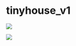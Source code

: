 # tinyhouse_v1
![](https://img.shields.io/twitter/url?color=%233b5998&label=M%27James%20&logo=twitter&logoColor=%233b5998&style=social&url=https%3A%2F%2Ftwitter.com%2FMJamesvevo)

![](https://img.shields.io/twitter/url?color=%233b5998&label=M%27James%20&logo=facebook&logoColor=%233b5998&style=social&url=https%3A%2F%2Ffb.com%2Fmjamesthanawat)
